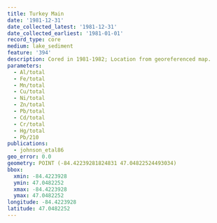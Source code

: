 ```yaml
---
title: Turkey Main
date: '1981-12-31'
date_collected_latest: '1981-12-31'
date_collected_earliest: '1981-01-01'
record_type: core
medium: lake_sediment
feature: '394'
description: Cored in 1981-1982; Location from georeferenced map.
parameters:
  - Al/total
  - Fe/total
  - Mn/total
  - Cu/total
  - Ni/total
  - Zn/total
  - Pb/total
  - Cd/total
  - Cr/total
  - Hg/total
  - Pb/210
publications:
  - johnson_etal86
geo_error: 0.0
geometry: POINT (-84.42239281824831 47.04822524493034)
bbox:
  xmin: -84.4223928
  ymin: 47.0482252
  xmax: -84.4223928
  ymax: 47.0482252
longitude: -84.4223928
latitude: 47.0482252
---
```

